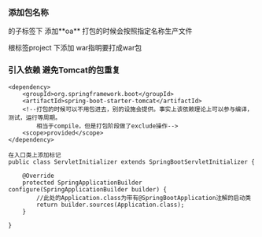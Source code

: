 

### 添加包名称

**<build>** 的子标签下 添加**<finalName>oa</finalName>**  打包的时候会按照指定名称生产文件

根标签project 下添加 <packaging>war</packaging>指明要打成war包




### 引入依赖 避免Tomcat的包重复

```
<dependency>
    <groupId>org.springframework.boot</groupId>
    <artifactId>spring-boot-starter-tomcat</artifactId>
    <!--打包的时候可以不用包进去，别的设施会提供。事实上该依赖理论上可以参与编译，测试，运行等周期。
        相当于compile，但是打包阶段做了exclude操作-->
    <scope>provided</scope>
</dependency>

在入口类上添加标记
public class ServletInitializer extends SpringBootServletInitializer {

    @Override
    protected SpringApplicationBuilder configure(SpringApplicationBuilder builder) {
        //此处的Application.class为带有@SpringBootApplication注解的启动类
        return builder.sources(Application.class);
    }

}

```
